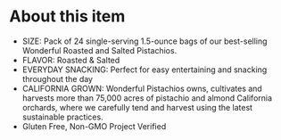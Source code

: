 # **About this item**

- SIZE: Pack of 24 single-serving 1.5-ounce bags of our best-selling Wonderful Roasted and Salted Pistachios.
- FLAVOR: Roasted & Salted
- EVERYDAY SNACKING: Perfect for easy entertaining and snacking throughout the day
- CALIFORNIA GROWN: Wonderful Pistachios owns, cultivates and harvests more than 75,000 acres of pistachio and almond California orchards, where we carefully tend and harvest using the latest sustainable practices.
- Gluten Free, Non-GMO Project Verified
